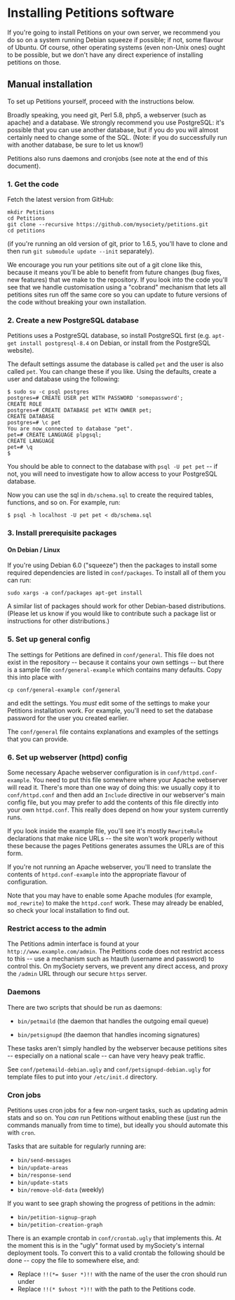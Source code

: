 # Installing Petitions software

If you're going to install Petitions on your own server, we recommend you do
so on a system running Debian squeeze if possible; if not, some flavour of
Ubuntu. Of course, other operating systems (even non-Unix ones) ought to be
possible, but we don't have any direct experience of installing petitions on
those.

## Manual installation

To set up Petitions yourself, proceed with the instructions below.

Broadly speaking, you need git, Perl 5.8, php5, a webserver (such as apache)
and a database. We strongly recommend you use PostgreSQL: it's possible that
you can use another database, but if you do you will almost certainly need to
change some of the SQL. (Note: if you do successfully run with another database, be sure to let us know!)

Petitions also runs daemons and cronjobs (see note at the end of this document).

### 1. Get the code

Fetch the latest version from GitHub:

    mkdir Petitions
    cd Petitions
    git clone --recursive https://github.com/mysociety/petitions.git
    cd petitions

(if you're running an old version of git, prior to 1.6.5, you'll have to clone
and then run `git submodule update --init` separately).

We encourage you run your petitions site out of a git clone like this, because
it means you'll be able to benefit from future changes (bug fixes, new
features) that we make to the repository. If you look into the code you'll see
that we handle customisation using a "cobrand" mechanism that lets all
petitions sites run off the same core so you can update to future versions of
the code without breaking your own installation.

### 2. Create a new PostgreSQL database

Petitions uses a PostgreSQL database, so install PostgreSQL first (e.g.
`apt-get install postgresql-8.4` on Debian, or install from the PostgreSQL
website).

The default settings assume the database is called `pet` and the user is also
called `pet`. You can change these if you like. Using the defaults, create a
user and database using the following:

    $ sudo su -c psql postgres
    postgres=# CREATE USER pet WITH PASSWORD 'somepassword';
    CREATE ROLE
    postgres=# CREATE DATABASE pet WITH OWNER pet;
    CREATE DATABASE
    postgres=# \c pet
    You are now connected to database "pet".
    pet=# CREATE LANGUAGE plpgsql;
    CREATE LANGUAGE
    pet=# \q
    $

You should be able to connect to the database with `psql -U pet pet` -- if
not, you will need to investigate how to allow access to your PostgreSQL
database.

Now you can use the sql in `db/schema.sql` to create the required tables,
functions, and so on. For example, run:

    $ psql -h localhost -U pet pet < db/schema.sql

### 3. Install prerequisite packages

#### On Debian / Linux

If you're using Debian 6.0 ("squeeze") then the packages to install some
required dependencies are listed in `conf/packages`. To install all of them
you can run:

    sudo xargs -a conf/packages apt-get install

A similar list of packages should work for other Debian-based distributions.
(Please let us know if you would like to contribute such a package list or
instructions for other distributions.)

### 5. Set up general config

The settings for Petitions are defined in `conf/general`. This file does not
exist in the repository -- because it contains your own settings -- but there
is a sample file `conf/general-example` which contains many defaults. Copy
this into place with

    cp conf/general-example conf/general

and edit the settings. You *must* edit some of the settings to make your
Petitions installation work. For example, you'll need to set the database
password for the user you created earlier.

The `conf/general` file contains explanations and examples of the settings
that you can provide.

### 6. Set up webserver (httpd) config

Some necessary Apache webserver configuration is in `conf/httpd.conf-example`.
You need to put this file somewhere where your Apache webserver will read it.
There's more than one way of doing this: we usually copy it to
`conf/httpd.conf` and then add an `Include` directive in our webserver's main
config file, but you may prefer to add the contents of this file directly into
your own `httpd.conf`. This really does depend on how your system currently
runs.

If you look inside the example file, you'll see it's mostly `RewriteRule`
declarations that make nice URLs -- the site won't work properly without these
because the pages Petitions generates assumes the URLs are of this form.

If you're not running an Apache webserver, you'll need to translate the
contents of `httpd.conf-example` into the appropriate flavour of
configuration.

Note that you may have to enable some Apache modules (for example,
`mod_rewrite`) to make the `httpd.conf` work. These may already be enabled, so
check your local installation to find out.


### Restrict access to the admin

The Petitions admin interface is found at your `http://www.example.com/admin`.
The Petitions code does not restrict access to this -- use a mechanism such as
htauth (username and password) to control this. On mySociety servers, we
prevent any direct access, and proxy the `/admin` URL through our secure
`https` server.


### Daemons

There are two scripts that should be run as daemons:

   * `bin/petmaild` (the daemon that handles the outgoing email queue)

   * `bin/petsignupd` (the daemon that handles incoming signatures)

These tasks aren't simply handled by the webserver because petitions sites --
especially on a national scale -- can have very heavy peak traffic.

See `conf/petemaild-debian.ugly` and `conf/petsignupd-debian.ugly` for
template files to put into your `/etc/init.d` directory.

### Cron jobs

Petitions uses cron jobs for a few non-urgent tasks, such as updating admin
stats and so on. You *can* run Petitions without enabling these (just run the
commands manually from time to time), but ideally you should automate this
with `cron`.

Tasks that are suitable for regularly running are:

   * `bin/send-messages`
   * `bin/update-areas`
   * `bin/response-send`
   * `bin/update-stats`
   * `bin/remove-old-data` (weekly)
   
If you want to see graph showing the progress of petitions in the admin:

   * `bin/petition-signup-graph`
   * `bin/petition-creation-graph`

There is an example crontab in `conf/crontab.ugly` that implements this. At
the moment this is in the "ugly" format used by mySociety's internal
deployment tools. To convert this to a valid crontab the following should be
done -- copy the file to somewhere else, and:

* Replace `!!(*= $user *)!!` with the name of the user the cron should run under
* Replace `!!(* $vhost *)!!` with the path to the Petitions code.



